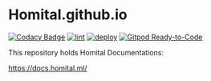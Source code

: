 # Homital.github.io

[![Codacy Badge](https://app.codacy.com/project/badge/Grade/c2a3c076110741af9d79742ac5ead71c)](https://www.codacy.com/gh/Homital/docs/dashboard?utm_source=github.com&amp;utm_medium=referral&amp;utm_content=Homital/docs&amp;utm_campaign=Badge_Grade)
[![lint](https://github.com/Homital/docs/workflows/lint/badge.svg)](https://github.com/Homital/docs/actions/workflows/lint.yml)
[![deploy](https://github.com/Homital/docs/workflows/deploy/badge.svg)](https://github.com/Homital/docs/actions/workflows/deploy.yml)
[![Gitpod Ready-to-Code](https://img.shields.io/badge/Gitpod-Ready--to--Code-blue?logo=gitpod)](https://gitpod.io/#https://github.com/Homital/docs)

This repository holds Homital Documentations:

<https://docs.homital.ml/>
